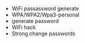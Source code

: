 -  WiFi passassword generate
-  WPA/WPA2/Wpa3-personal
-  generate password
-  WiFi hack
-  Strong change passwords 
